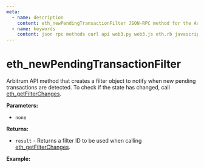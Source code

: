 ```yaml
---
meta:
  - name: description
    content: eth_newPendingTransactionFilter JSON-RPC method for the Arbitrum API available with examples in web3.js, web3.py, eth.rb, and cURL.
  - name: keywords
    content: json rpc methods curl api web3.py web3.js eth.rb javascript python ruby Arbitrum
---
```


# eth_newPendingTransactionFilter

Arbitrum API method that creates a filter object to notify when new pending transactions are detected. To check if the state has changed, call [eth_getFilterChanges](/api/arbitrum/eth_getfilterchanges).

**Parameters:**

- `none`

**Returns:**

- `result` - Returns a filter ID to be used when calling [eth_getFilterChanges](/api/arbitrum/eth_getfilterchanges).

**Example:**

<CodeSwitcher :languages="{js:'web3.js', py:'web3.py', rb:'eth.rb', cr:'cURL'}">
<template v-slot:js>

```js
// Web3.js does not support this feature. See the Web3.js subscriptions page.
```

</template>
<template v-slot:py>

```py
from web3 import Web3
node_url = "CHAINSTACK_NODE_URL"
newFilterId = web3.eth.filter("pending")
print(newFilterId)
```

</template>
<template v-slot:rb>

```rb
require "eth"
client = Eth::Client.create "CHAINSTACK_NODE_URL"
response = client.eth_new_pending_transaction_filter
puts response["result"]
```

</template>
<template v-slot:cr>

```sh
curl -X POST "CHAINSTACK_NODE_URL" \
  -H "Content-Type: application/json" \
  --data '{"method":"eth_newPendingTransactionFilter","params":[], "jsonrpc":"2.0","id":1}'
```

</template>
</CodeSwitcher>
